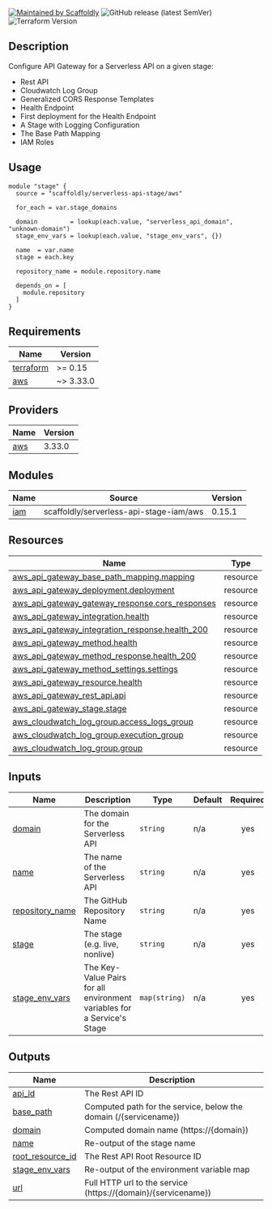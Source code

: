 [![Maintained by Scaffoldly](https://img.shields.io/badge/maintained%20by-scaffoldly-blueviolet)](https://github.com/scaffoldly)
![GitHub release (latest SemVer)](https://img.shields.io/github/v/release/scaffoldly/terraform-aws-serverless-api-stage)
![Terraform Version](https://img.shields.io/badge/tf-%3E%3D0.15.0-blue.svg)

## Description

Configure API Gateway for a Serverless API on a given stage:

- Rest API
- Cloudwatch Log Group
- Generalized CORS Response Templates
- Health Endpoint
- First deployment for the Health Endpoint
- A Stage with Logging Configuration
- The Base Path Mapping
- IAM Roles

## Usage

```hcl
module "stage" {
  source = "scaffoldly/serverless-api-stage/aws"

  for_each = var.stage_domains

  domain         = lookup(each.value, "serverless_api_domain", "unknown-domain")
  stage_env_vars = lookup(each.value, "stage_env_vars", {})

  name  = var.name
  stage = each.key

  repository_name = module.repository.name

  depends_on = [
    module.repository
  ]
}
```

<!-- BEGIN_TF_DOCS -->
## Requirements

| Name | Version |
|------|---------|
| <a name="requirement_terraform"></a> [terraform](#requirement\_terraform) | >= 0.15 |
| <a name="requirement_aws"></a> [aws](#requirement\_aws) | ~> 3.33.0 |

## Providers

| Name | Version |
|------|---------|
| <a name="provider_aws"></a> [aws](#provider\_aws) | 3.33.0 |

## Modules

| Name | Source | Version |
|------|--------|---------|
| <a name="module_iam"></a> [iam](#module\_iam) | scaffoldly/serverless-api-stage-iam/aws | 0.15.1 |

## Resources

| Name | Type |
|------|------|
| [aws_api_gateway_base_path_mapping.mapping](https://registry.terraform.io/providers/hashicorp/aws/latest/docs/resources/api_gateway_base_path_mapping) | resource |
| [aws_api_gateway_deployment.deployment](https://registry.terraform.io/providers/hashicorp/aws/latest/docs/resources/api_gateway_deployment) | resource |
| [aws_api_gateway_gateway_response.cors_responses](https://registry.terraform.io/providers/hashicorp/aws/latest/docs/resources/api_gateway_gateway_response) | resource |
| [aws_api_gateway_integration.health](https://registry.terraform.io/providers/hashicorp/aws/latest/docs/resources/api_gateway_integration) | resource |
| [aws_api_gateway_integration_response.health_200](https://registry.terraform.io/providers/hashicorp/aws/latest/docs/resources/api_gateway_integration_response) | resource |
| [aws_api_gateway_method.health](https://registry.terraform.io/providers/hashicorp/aws/latest/docs/resources/api_gateway_method) | resource |
| [aws_api_gateway_method_response.health_200](https://registry.terraform.io/providers/hashicorp/aws/latest/docs/resources/api_gateway_method_response) | resource |
| [aws_api_gateway_method_settings.settings](https://registry.terraform.io/providers/hashicorp/aws/latest/docs/resources/api_gateway_method_settings) | resource |
| [aws_api_gateway_resource.health](https://registry.terraform.io/providers/hashicorp/aws/latest/docs/resources/api_gateway_resource) | resource |
| [aws_api_gateway_rest_api.api](https://registry.terraform.io/providers/hashicorp/aws/latest/docs/resources/api_gateway_rest_api) | resource |
| [aws_api_gateway_stage.stage](https://registry.terraform.io/providers/hashicorp/aws/latest/docs/resources/api_gateway_stage) | resource |
| [aws_cloudwatch_log_group.access_logs_group](https://registry.terraform.io/providers/hashicorp/aws/latest/docs/resources/cloudwatch_log_group) | resource |
| [aws_cloudwatch_log_group.execution_group](https://registry.terraform.io/providers/hashicorp/aws/latest/docs/resources/cloudwatch_log_group) | resource |
| [aws_cloudwatch_log_group.group](https://registry.terraform.io/providers/hashicorp/aws/latest/docs/resources/cloudwatch_log_group) | resource |

## Inputs

| Name | Description | Type | Default | Required |
|------|-------------|------|---------|:--------:|
| <a name="input_domain"></a> [domain](#input\_domain) | The domain for the Serverless API | `string` | n/a | yes |
| <a name="input_name"></a> [name](#input\_name) | The name of the Serverless API | `string` | n/a | yes |
| <a name="input_repository_name"></a> [repository\_name](#input\_repository\_name) | The GitHub Repository Name | `string` | n/a | yes |
| <a name="input_stage"></a> [stage](#input\_stage) | The stage (e.g. live, nonlive) | `string` | n/a | yes |
| <a name="input_stage_env_vars"></a> [stage\_env\_vars](#input\_stage\_env\_vars) | The Key-Value Pairs for all environment variables for a Service's Stage | `map(string)` | n/a | yes |

## Outputs

| Name | Description |
|------|-------------|
| <a name="output_api_id"></a> [api\_id](#output\_api\_id) | The Rest API ID |
| <a name="output_base_path"></a> [base\_path](#output\_base\_path) | Computed path for the service, below the domain (/{servicename}) |
| <a name="output_domain"></a> [domain](#output\_domain) | Computed domain name (https://{domain}) |
| <a name="output_name"></a> [name](#output\_name) | Re-output of the stage name |
| <a name="output_root_resource_id"></a> [root\_resource\_id](#output\_root\_resource\_id) | The Rest API Root Resource ID |
| <a name="output_stage_env_vars"></a> [stage\_env\_vars](#output\_stage\_env\_vars) | Re-output of the environment variable map |
| <a name="output_url"></a> [url](#output\_url) | Full HTTP url to the service (https://{domain}/{servicename}) |
<!-- END_TF_DOCS -->
